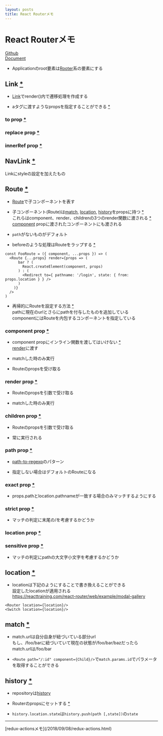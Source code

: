 ```yaml
---
layout: posts
title: React Routerメモ
---
```

# React Routerメモ

[Github](https://github.com/ReactTraining/react-router)  
[Document](https://reacttraining.com/react-router/web/guides/quick-start)  


* Applicationのroot要素は[Rooter](https://reacttraining.com/react-router/web/api/Router)系の要素にする

## Link [\*](https://reacttraining.com/react-router/web/api/Link)

* [Link](https://reacttraining.com/react-router/web/api/Link)でrender()内で遷移処理を作成する

* aタグに渡すようなpropsを指定することができる [\*](https://reacttraining.com/react-router/web/api/Link/others)

### to prop [\*](https://reacttraining.com/react-router/web/api/Link/to-string)

### replace prop [\*](https://reacttraining.com/react-router/web/api/Link/replace-bool)

### innerRef prop [\*](https://reacttraining.com/react-router/web/api/Link/innerref-function)

## NavLink [\*](https://reacttraining.com/react-router/web/api/NavLink)

Linkにstyleの設定を加えたもの

## Route [\*](https://reacttraining.com/react-router/web/api/Route)

* [Route](https://reacttraining.com/react-router/web/api/Route)で子コンポーネントを表す

* 子コンポーネント(Route)は[match](https://reacttraining.com/react-router/web/api/match), [location](https://reacttraining.com/react-router/web/api/location), [history](https://reacttraining.com/react-router/web/api/history)をpropsに持つ [\*](https://reacttraining.com/react-router/web/api/Route/route-props)  
これらはcomponent、render、childrenの3つのrender関数に渡される [\*](https://reacttraining.com/react-router/web/api/Route/route-render-methods)  
[component](https://reacttraining.com/react-router/web/api/Route/component) propに渡されたコンポーネントにも渡される

* `path`がないものがデフォルト

* beforeのような処理はRouteをラップする [\*](https://reacttraining.com/react-router/web/example/auth-workflow)  

```
const FooRoute = ({ component, ...props }) => (
  <Route {...props} render={props => (
      bar ? (
        React.createElement(component, props)
      ) : (
        <Redirect to={ pathname: '/login', state: { from: props.location } } />
      )
    )}
  />
)
```

* 再帰的にRouteを設定する方法 [\*](https://reacttraining.com/react-router/web/example/recursive-paths)  
pathに現在のurlとさらにpathを付与したものを追加している  
componentにはRouteを内包するコンポーネントを指定している  

### component prop [\*](https://reacttraining.com/react-router/web/api/Route/component)

* component propにインライン関数を渡してはいけない [\*](https://reacttraining.com/react-router/web/guides/basic-components/route-rendering-props)  
[render](https://reacttraining.com/react-router/web/api/Route/render-func)に渡す

* matchした時のみ実行

* Routeのpropsを受け取る

### render prop [\*](https://reacttraining.com/react-router/web/api/Route/render-func)

* Routeのpropsを引数で受け取る

* matchした時のみ実行

### children prop [\*](https://reacttraining.com/react-router/web/api/Route/children-func)

* Routeのpropsを引数で受け取る

* 常に実行される

### path prop [\*](https://reacttraining.com/react-router/web/api/Route/path-string)

* [path-to-regexp](https://github.com/pillarjs/path-to-regexp)のパターン

* 指定しない場合はデフォルトのRouteになる

### exact prop [\*](https://reacttraining.com/react-router/web/api/Route/exact-bool)

* props.pathとlocation.pathnameが一致する場合のみマッチするようにする

### strict prop [\*](https://reacttraining.com/react-router/web/api/Route/strict-bool)

* マッチの判定に末尾の/を考慮するかどうか

### location prop [\*](https://reacttraining.com/react-router/web/api/Route/location-object)

### sensitive prop [\*](https://reacttraining.com/react-router/web/api/Route/sensitive-bool)

* マッチの判定にpathの大文字小文字を考慮するかどうか

## location [\*](https://reacttraining.com/react-router/web/api/location)

* locationは下記のようにすることで書き換えることができる  
設定したlocationが適用される  
https://reacttraining.com/react-router/web/example/modal-gallery  

```
<Router location={location}/>
<Switch location={location}/>
```

## match [\*](https://reacttraining.com/react-router/web/api/match)

* match.urlは自分自身が紐づいている部分url  
もし、/foo/barに紐づいていて現在の状態が/foo/bar/bazだったら  
match.urlは/foo/bar

* `<Route path="/:id" component={Child}/>`で`match.params.id`でパラメータを取得することができる

## history [\*](https://reacttraining.com/react-router/web/api/history)

* repositoryは[history](https://github.com/ReactTraining/history)  

* Routerのpropsにセットする [\*](https://reacttraining.com/react-router/web/api/Router/history-object)

* `history.location.state`は`history.push(path [,state])`の`state`

<hr/>
[redux-actionsメモ](/2018/09/08/redux-actions.html)
